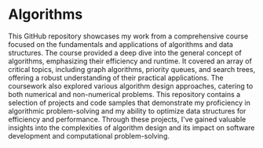 # Algorithms
This GitHub repository showcases my work from a comprehensive course focused on the fundamentals and applications of algorithms and data structures. The course provided a deep dive into the general concept of algorithms, emphasizing their efficiency and runtime. It covered an array of critical topics, including graph algorithms, priority queues, and search trees, offering a robust understanding of their practical applications. The coursework also explored various algorithm design approaches, catering to both numerical and non-numerical problems. This repository contains a selection of projects and code samples that demonstrate my proficiency in algorithmic problem-solving and my ability to optimize data structures for efficiency and performance. Through these projects, I've gained valuable insights into the complexities of algorithm design and its impact on software development and computational problem-solving.
